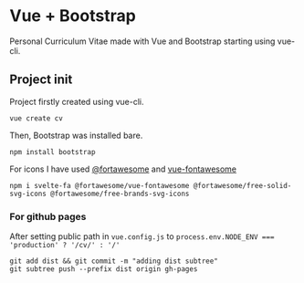 # Vue + Bootstrap

Personal Curriculum Vitae made with Vue and Bootstrap starting using vue-cli.

## Project init

Project firstly created using vue-cli.

```
vue create cv
```

Then, Bootstrap was installed bare.
```
npm install bootstrap
```

For icons I have used [@fortawesome](https://www.npmjs.com/package/@fortawesome/free-solid-svg-icons) and [vue-fontawesome](https://github.com/FortAwesome/vue-fontawesome)
```
npm i svelte-fa @fortawesome/vue-fontawesome @fortawesome/free-solid-svg-icons @fortawesome/free-brands-svg-icons
```


### For github pages
After setting public path in `vue.config.js` to `process.env.NODE_ENV === 'production' ? '/cv/' : '/'`
```
git add dist && git commit -m "adding dist subtree"
git subtree push --prefix dist origin gh-pages 
```
